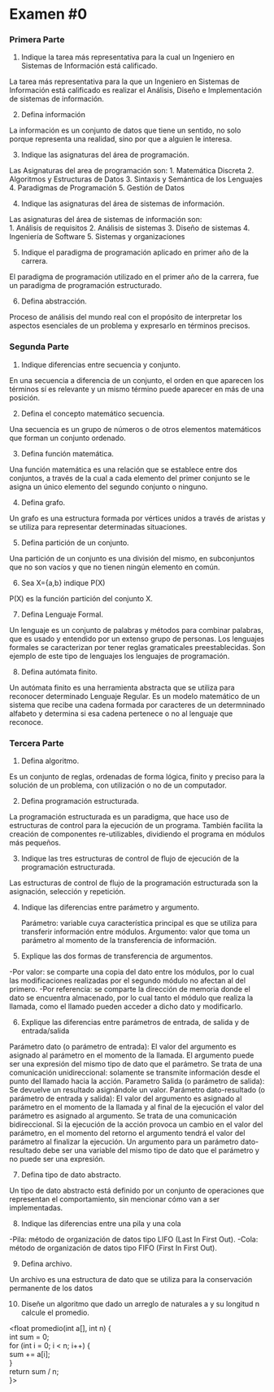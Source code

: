 <h1>Examen #0 </h1>

<h3>Primera Parte</h3>

1. Indique la tarea más representativa para la cual un Ingeniero en Sistemas de Información está calificado.

La tarea más representativa para la que un Ingeniero en Sistemas de Información está calificado es realizar el Análisis, Diseño e Implementación de sistemas de información. 

2. Defina información

La información es un conjunto de datos que tiene un sentido, no solo porque representa  una realidad, sino por que a alguien le interesa. 

3. Indique las asignaturas del área de programación.
 
Las Asignaturas del area de programación son:
    1. Matemática Discreta
    2. Algoritmos y Estructuras de Datos
    3. Sintaxis y Semántica de los Lenguajes 
    4. Paradigmas de Programación 
    5. Gestión de Datos

4. Indique las asignaturas del área de sistemas de información.

Las asignaturas del área de sistemas de información son:   
    1. Análisis de requisitos
    2. Análisis de sistemas
    3. Diseño de sistemas
    4. Ingeniería de Software
    5. Sistemas y organizaciones

5. Indique el paradigma de programación aplicado en primer año de la carrera.

El paradigma de programación utilizado en el primer año de la carrera, fue un paradigma de programación estructurado.

6. Defina abstracción.

Proceso de análisis del mundo real con el propósito de interpretar los aspectos esenciales de un problema y expresarlo en términos precisos.

<h3>Segunda Parte</h3>

1.  Indique diferencias entre secuencia y conjunto.

En una secuencia a diferencia de un conjunto, el orden en que aparecen los términos sí es relevante y un mismo término puede aparecer en más de una posición.

2.  Defina el concepto matemático secuencia.

Una secuencia es un grupo de números o de otros elementos matemáticos que forman un conjunto ordenado.

3.  Defina función matemática.

Una función matemática es una relación que se establece entre dos conjuntos, a través de la cual a cada elemento del primer conjunto se le asigna un único elemento del segundo conjunto o ninguno.

4.  Defina grafo.

Un grafo es una estructura formada por vértices unidos a través de aristas y se utiliza para representar determinadas situaciones. 

5. Defina partición de un conjunto.
   
Una partición de un conjunto es una división del mismo, en subconjuntos que no son vacíos y que no tienen ningún elemento en común.
 
6.  Sea X={a,b} indique P(X)

P(X) es la función partición del conjunto X.

7.  Defina Lenguaje Formal.

Un lenguaje es un conjunto de palabras y métodos para combinar palabras, que es usado y entendido por un extenso grupo de personas. 
Los lenguajes formales se caracterizan por tener reglas gramaticales preestablecidas. Son ejemplo de este tipo de lenguajes los lenguajes de programación.

8.  Defina autómata finito.

Un autómata finito es una herramienta abstracta que se utiliza para reconocer determinado Lenguaje Regular. 
Es un modelo matemático de un sistema que recibe una cadena formada por caracteres de un determninado alfabeto y determina si esa cadena pertenece o no al lenguaje que reconoce.

<h3>Tercera Parte</h3>

1. Defina algoritmo.

Es un conjunto de reglas, ordenadas de forma lógica, finito y preciso para la
solución de un problema, con utilización o no de un computador. 

2. Defina programación estructurada.

La programación estructurada es un paradigma, que hace uso de estructuras de control para la ejecución de un programa. También facilita la creación de componentes re-utilizables, dividiendo el programa en módulos más pequeños.

3. Indique las tres estructuras de control de flujo de ejecución de la programación estructurada.

Las estructuras de control de flujo de la programación estructurada son la asignación, selección y repetición.

4.  Indique las diferencias entre parámetro y argumento.
   
    Parámetro: variable cuya característica principal es que se utiliza para transferir información entre módulos.
    Argumento: valor que toma un parámetro al momento de la transferencia de información.

5. Explique las dos formas de transferencia de argumentos.

-Por valor: se comparte una copia del dato entre los módulos, por lo cual las modificaciones realizadas por el segundo módulo no afectan al del primero.
-Por referencia: se comparte la dirección de memoria donde el dato se encuentra almacenado, por lo cual tanto el módulo que realiza la llamada, como el llamado pueden acceder a dicho dato y modificarlo.

6. Explique las diferencias entre parámetros de entrada, de salida y de entrada/salida

Parámetro dato (o parámetro de entrada):
El valor del argumento es asignado al parámetro en el momento de la llamada. El argumento
puede ser una expresión del mismo tipo de dato que el parámetro. Se trata de una comunicación unidireccional: solamente se transmite información desde el punto del llamado hacia la acción.
Parametro Salida (o parámetro de salida):
Se devuelve un resultado asignándole un valor.
Parámetro dato-resultado (o parámetro de entrada y salida):
El valor del argumento es asignado al parámetro en el momento de la llamada y al final de la ejecución el valor del parámetro es asignado al argumento. Se trata de una comunicación
bidireccional. Si la ejecución de la acción provoca un cambio en el valor del parámetro, en el momento del retorno el argumento tendrá el valor del parámetro al finalizar la ejecución.
Un argumento para un parámetro dato-resultado debe ser una variable del mismo tipo de dato
que el parámetro y no puede ser una expresión.

7. Defina tipo de dato abstracto.

Un tipo de dato abstracto está definido por un conjunto de operaciones que representan el comportamiento, sin mencionar cómo van a ser implementadas.

8. Indique las diferencias entre una pila y una cola

-Pila: método de organización de datos tipo LIFO (Last In First Out).
-Cola: método de organización de datos tipo FIFO (First In First Out).

9.  Defina archivo.

Un archivo es una estructura de dato que se utiliza para la conservación permanente de los datos

10. Diseñe un algoritmo que dado un arreglo de naturales a y su longitud n calcule el promedio.

<float promedio(int a[], int n) {  
    int sum = 0;  
 for (int i = 0; i < n; i++) {  
        sum += a[i];  
  }  
    return sum / n;  
}>